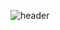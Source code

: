 
![header](https://capsule-render.vercel.app/api?type=waving&color=0:00BFFF,100:81DAF5&height=300&section=header&text=Welcome%20&fontColor=F2F2F2&fontSize=60&animation=fadeIn)


<!--
**ghdtkq/ghdtkq** is a ✨ _special_ ✨ repository because its `README.md` (this file) appears on your GitHub profile.

Here are some ideas to get you started:

- 🔭 I’m currently working on ...
- 🌱 I’m currently learning ...
- 👯 I’m looking to collaborate on ...
- 🤔 I’m looking for help with ...
- 💬 Ask me about ...
- 📫 How to reach me: ...
- 😄 Pronouns: ...
- ⚡ Fun fact: ...
-->
